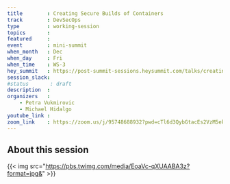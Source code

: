 ```yaml
---
title        : Creating Secure Builds of Containers
track        : DevSecOps
type         : working-session
topics       :
featured     :
event        : mini-summit
when_month   : Dec
when_day     : Fri
when_time    : WS-3
hey_summit   : https://post-summit-sessions.heysummit.com/talks/creating-secure-builds-of-containers/
session_slack:
#status       : draft
description  :
organizers   :
    - Petra Vukmirovic
    - Michael Hidalgo
youtube_link :
zoom_link    : https://zoom.us/j/95748688932?pwd=cTl6d3QybGtacEs2VzM5ekZDNFM5dz09
---
```


## About this session

{{< img src="https://pbs.twimg.com/media/EoaVc-qXUAABA3z?format=jpg&" >}}
